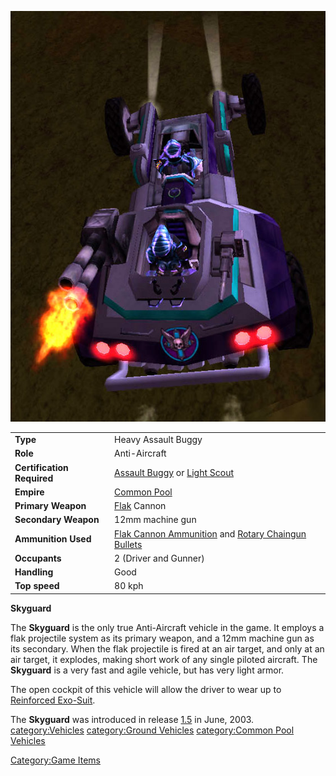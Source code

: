 ![](../images/Skyguard.jpg "Skyguard.jpg")

|                            |                                                                                                                                     |
| -------------------------- | ----------------------------------------------------------------------------------------------------------------------------------- |
| **Type**                   | Heavy Assault Buggy                                                                                                                 |
| **Role**                   | Anti-Aircraft                                                                                                                       |
| **Certification Required** | [Assault Buggy](<Assault_Buggy_(Certification)>) or [Light Scout](../certifications/Light_Scout.md)                             |
| **Empire**                 | [Common Pool](../terminology/Common_Pool.md)                                                                                            |
| **Primary Weapon**         | [Flak](../weapons/Flak.md) Cannon                                                                                                   |
| **Secondary Weapon**       | 12mm machine gun                                                                                                                    |
| **Ammunition Used**        | [Flak Cannon Ammunition](../ammunition/Flak_Cannon_Ammunition.md) and [Rotary Chaingun Bullets](ammunition/Rotary_Chaingun_Bullets.md) |
| **Occupants**              | 2 (Driver and Gunner)                                                                                                               |
| **Handling**               | Good                                                                                                                                |
| **Top speed**              | 80 kph                                                                                                                              |

**Skyguard**

The **Skyguard** is the only true Anti-Aircraft vehicle in the game. It
employs a flak projectile system as its primary weapon, and a 12mm
machine gun as its secondary. When the flak projectile is fired at an
air target, and only at an air target, it explodes, making short work of
any single piloted aircraft. The **Skyguard** is a very fast and agile
vehicle, but has very light armor.

The open cockpit of this vehicle will allow the driver to wear up to
[Reinforced Exo-Suit](../armor/Reinforced_Exo-Suit.md).

The **Skyguard** was introduced in release [1.5](1.md.5) in
June, 2003. [category:Vehicles](category:Vehicles.md)
[category:Ground Vehicles](category:Ground_Vehicles.md)
[category:Common Pool
Vehicles](category:Common_Pool_Vehicles.md)

[Category:Game Items](Category:Game_Items.md)
